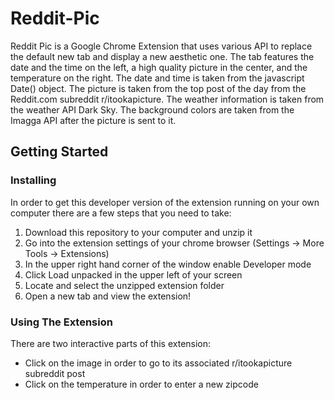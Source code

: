 # Reddit-Pic
Reddit Pic is a Google Chrome Extension that uses various API to replace the default new tab and display a new aesthetic one. The tab features the date and the time on the left, a high quality picture in the center, and the temperature on the right. The date and time is taken from the javascript Date() object. The picture is taken from the top post of the day from the Reddit.com subreddit r/itookapicture. The weather information is taken from the weather API Dark Sky. The background colors are taken from the Imagga API after the picture is sent to it. 

## Getting Started
### Installing
In order to get this developer version of the extension running on your own computer there are a few steps that you need to take:
1. Download this repository to your computer and unzip it
2. Go into the extension settings of your chrome browser (Settings -> More Tools -> Extensions)
3. In the upper right hand corner of the window enable Developer mode
4. Click Load unpacked in the upper left of your screen
5. Locate and select the unzipped extension folder
6. Open a new tab and view the extension!

### Using The Extension
There are two interactive parts of this extension:
- Click on the image in order to go to its associated r/itookapicture subreddit post
- Click on the temperature in order to enter a new zipcode

